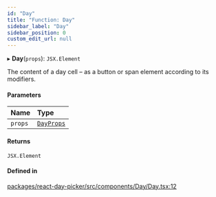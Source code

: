 ```yaml
---
id: "Day"
title: "Function: Day"
sidebar_label: "Day"
sidebar_position: 0
custom_edit_url: null
---
```


▸ **Day**(`props`): `JSX.Element`

The content of a day cell – as a button or span element according to its
modifiers.

#### Parameters

| Name | Type |
| :------ | :------ |
| `props` | [`DayProps`](../interfaces/DayProps) |

#### Returns

`JSX.Element`

#### Defined in

[packages/react-day-picker/src/components/Day/Day.tsx:12](https://github.com/gpbl/react-day-picker/blob/6bc3b9d0/packages/react-day-picker/src/components/Day/Day.tsx#L12)
